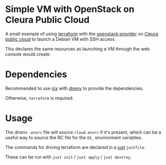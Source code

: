 # Simple VM with OpenStack on Cleura Public Cloud

A small example of using [terraform](terraform.io/) with the [openstack
provider](https://registry.terraform.io/providers/terraform-provider-openstack/openstack/latest/docs)
on [Cleura public cloud](https://cleura.com/services/public-cloud/) to launch a
Debian VM with SSH access.

This declares the same resources as launching a VM through the web console would create.

# Dependencies

Recommended to use [nix](https://nixos.org/download.html) with
[direnv](https://direnv.net/) to provide the dependencies.

Otherwise, `terraform` is required.

# Usage

The direnv `.envrc` file will source `cloud.envrc` if it's present, which can
be a useful way to source the RC file for the `OS_` environment variables.

The commands for driving terraform are declared in a [just](https://just.systems/man/en/chapter_1.html) `justfile`.

These can be run with `just init` / `just apply` / `just destroy`.

